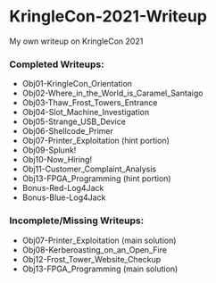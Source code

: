 # KringleCon-2021-Writeup

My own writeup on KringleCon 2021

### Completed Writeups:

- Obj01-KringleCon_Orientation
- Obj02-Where_in_the_World_is_Caramel_Santaigo
- Obj03-Thaw_Frost_Towers_Entrance
- Obj04-Slot_Machine_Investigation
- Obj05-Strange_USB_Device
- Obj06-Shellcode_Primer
- Obj07-Printer_Exploitation (hint portion)
- Obj09-Splunk!
- Obj10-Now_Hiring!
- Obj11-Customer_Complaint_Analysis
- Obj13-FPGA_Programming (hint portion)
- Bonus-Red-Log4Jack
- Bonus-Blue-Log4Jack

### Incomplete/Missing Writeups:

- Obj07-Printer_Exploitation (main solution)
- Obj08-Kerberoasting_on_an_Open_Fire
- Obj12-Frost_Tower_Website_Checkup
- Obj13-FPGA_Programming (main solution)
